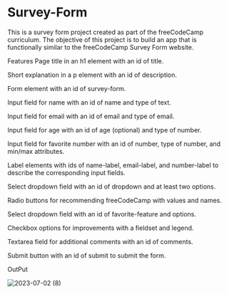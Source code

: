 # Survey-Form
This is a survey form project created as part of the freeCodeCamp curriculum. The objective of this project is to build an app that is functionally similar to the freeCodeCamp Survey Form website.

Features
Page title in an h1 element with an id of title.

Short explanation in a p element with an id of description.

Form element with an id of survey-form.

Input field for name with an id of name and type of text.

Input field for email with an id of email and type of email.

Input field for age with an id of age (optional) and type of number.

Input field for favorite number with an id of number, type of number, and min/max attributes.

Label elements with ids of name-label, email-label, and number-label to describe the corresponding input fields.

Select dropdown field with an id of dropdown and at least two options.

Radio buttons for recommending freeCodeCamp with values and names.

Select dropdown field with an id of favorite-feature and options.

Checkbox options for improvements with a fieldset and legend.

Textarea field for additional comments with an id of comments.

Submit button with an id of submit to submit the form.

OutPut

![2023-07-02 (8)](https://github.com/emanueleiacca/Survey-Form/assets/128679981/06f82f9b-9c76-4dcd-a0cb-4aa12fc2e47b)

